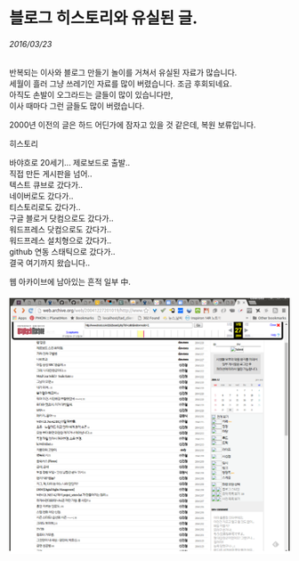 # 블로그 히스토리와 유실된 글.
###### 2016/03/23

반복되는 이사와 블로그 만들기 놀이를 거쳐서 유실된 자료가 많습니다.  
세월이 흘러 그냥 쓰레기인 자료를 많이 버렸습니다. 조금 후회되네요.  
아직도 손발이 오그라드는 글들이 많이 있습니다만,  
이사 때마다 그런 글들도 많이 버렸습니다.  


2000년 이전의 글은 하드 어딘가에 잠자고 있을 것 같은데, 복원 보류입니다.  


히스토리  

바야흐로 20세기... 제로보드로 출발..  
직접 만든 게시판을 넘어..  
텍스트 큐브로 갔다가..  
네이버로도 갔다가..  
티스토리로도 갔다가..  
구글 블로거 닷컴으로도 갔다가..  
워드프레스 닷컴으로도 갔다가..  
워드프레스 설치형으로 갔다가..  
github 연동 스태틱으로 갔다가..  
결국 여기까지 왔습니다..


웹 아카이브에 남아있는 흔적 일부 中.

![pic](his.png)

